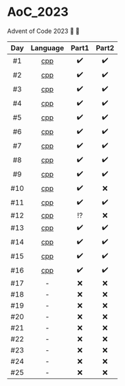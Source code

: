 # AoC_2023
Advent of Code 2023 🎄 🎅 

| Day   |      Language      |  Part1 | Part2 |
|:----------:|:-------------:|:------:|:------:|
| #1 |  [cpp](./01_cpp/) | :heavy_check_mark: | :heavy_check_mark: |
| #2 |  [cpp](./02_cpp/) | :heavy_check_mark: | :heavy_check_mark: |
| #3 |  [cpp](./03_cpp/) | :heavy_check_mark: | :heavy_check_mark: |
| #4 |  [cpp](./04_cpp/) | :heavy_check_mark: | :heavy_check_mark: |
| #5 |  [cpp](./05_cpp/) | :heavy_check_mark: | :heavy_check_mark: |
| #6 |  [cpp](./06_cpp/) | :heavy_check_mark: | :heavy_check_mark: |
| #7 |  [cpp](./07_cpp/) | :heavy_check_mark: | :heavy_check_mark: |
| #8 |  [cpp](./08_cpp/) | :heavy_check_mark: | :heavy_check_mark: |
| #9 |  [cpp](./09_cpp/) | :heavy_check_mark: | :heavy_check_mark: |
| #10 |  [cpp](./10_cpp/) | :heavy_check_mark: | :x: |
| #11 |  [cpp](./11_cpp/) | :heavy_check_mark: | :heavy_check_mark: |
| #12 |  [cpp](./12_cpp/) | :interrobang: | :x: |
| #13 |  [cpp](./13_cpp/) | :heavy_check_mark: | :heavy_check_mark: |
| #14 |  [cpp](./14_cpp/) | :heavy_check_mark: | :heavy_check_mark: |
| #15 |  [cpp](./15_cpp/) | :heavy_check_mark: | :heavy_check_mark: |
| #16 |  [cpp](./16_cpp/) | :heavy_check_mark: | :heavy_check_mark: |
| #17 | - | :x: | :x: |
| #18 | - | :x: | :x: |
| #19 | - | :x: | :x: |
| #20 | - | :x: | :x: |
| #21 | - | :x: | :x: |
| #22 | - | :x: | :x: |
| #23 | - | :x: | :x: |
| #24 | - | :x: | :x: |
| #25 | - | :x: | :x: |
